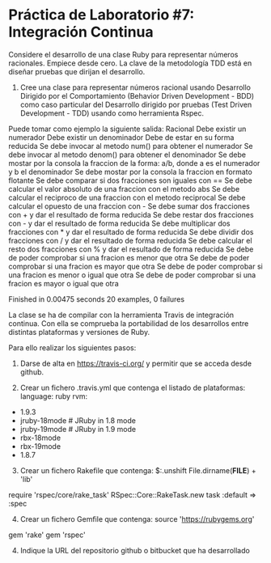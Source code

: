 Práctica de Laboratorio #7: Integración Continua
=================

Considere el desarrollo de una clase Ruby para representar números racionales. Empiece desde cero. La clave de la metodología TDD está en diseñar pruebas que dirijan el desarrollo.
 
1) Cree una clase para representar números racional usando Desarrollo Dirigido por el Comportamiento (Behavior Driven Development - BDD) como caso particular del Desarrollo dirigido por pruebas (Test Driven Development - TDD) usando como herramienta Rspec. 
 
Puede tomar como ejemplo la siguiente salida:
 Racional
  Debe existir un numerador
  Debe existir un denominador
  Debe de estar en su forma reducida
  Se debe invocar al metodo num() para obtener el numerador
  Se debe invocar al metodo denom() para obtener el denominador
  Se debe mostar por la consola la fraccion de la forma: a/b, donde a es el numerador y b el denominador
  Se debe mostar por la consola la fraccion en formato flotante
  Se debe comparar si dos fracciones son iguales con ==
  Se debe calcular el valor absoluto de una fraccion con el metodo abs
  Se debe calcular el reciproco de una fraccion con el metodo reciprocal
  Se debe calcular el opuesto de una fraccion con -
  Se debe sumar dos fracciones con + y dar el resultado de forma reducida
  Se debe restar dos fracciones con - y dar el resultado de forma reducida
  Se debe multiplicar dos fracciones con * y dar el resultado de forma reducida
  Se debe dividir dos fracciones con / y dar el resultado de forma reducida
  Se debe calcular el resto dos fracciones con % y dar el resultado de forma reducida
  Se debe de poder comprobar si una fracion es menor que otra
  Se debe de poder comprobar si una fracion es mayor que otra
  Se debe de poder comprobar si una fracion es menor o igual que otra
  Se debe de poder comprobar si una fracion es mayor o igual que otra

Finished in 0.00475 seconds
20 examples, 0 failures
 
La clase se ha de compilar con la herramienta Travis de integración continua. Con ella se comprueba la portabilidad de los desarrollos entre distintas plataformas y versiones de Ruby.
 
Para ello realizar los siguientes pasos:
 
1. Darse de alta en https://travis-ci.org/ y permitir que se acceda desde github.
 
2. Crear un fichero .travis.yml que contenga el listado de plataformas:
 language: ruby
rvm:
  - 1.9.3
  - jruby-18mode # JRuby in 1.8 mode
  - jruby-19mode # JRuby in 1.9 mode
  - rbx-18mode
  - rbx-19mode
  - 1.8.7
 
3. Crear un fichero Rakefile que contenga:
 $:.unshift File.dirname(__FILE__) + 'lib'

require 'rspec/core/rake_task'
RSpec::Core::RakeTask.new
task :default => :spec
 
4. Crear un fichero Gemfile que contenga:
 source 'https://rubygems.org'

gem 'rake'
gem 'rspec'

 
4. Indique la URL del repositorio github o bitbucket que ha desarrollado
